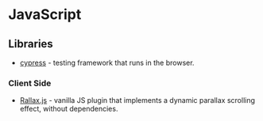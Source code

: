 # JavaScript

## Libraries

-   [cypress][1] - testing framework that runs in the browser.

### Client Side

-   [Rallax.js][2] - vanilla JS plugin that implements a dynamic parallax scrolling effect, without dependencies.

[1]: https://www.cypress.io/

[2]: https://chriscavs.github.io/rallax-demo/
